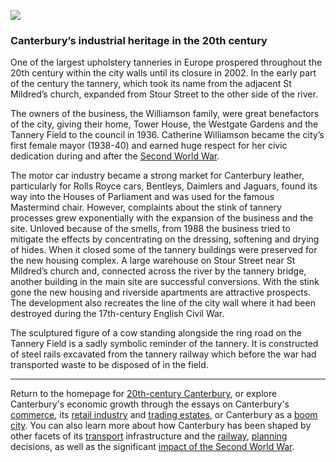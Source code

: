 <a href="https://dev.visual-essays.app"><img src="https://dev-visual-essays.netlify.app/images/ve-button.png"></a>
<param ve-config title="20th-Century Canterbury: Industrial" author="Richard Maltby" layout="vtl" banner="https://stor.artstor.org/stor/c35dcc83-8c83-4e82-8a7e-0d012287b919">

<param ve-entity eid="Q29303" aliases="Canterbury">
<param ve-entity eid="Q17529474" aliases="St Mildred">
<param ve-entity eid="Q3515239" aliases="tannery">
<param ve-entity eid="Q20089350" aliases="mayor">
<param ve-entity eid="Q62408" aliases="Houses of Parliament">
<param ve-entity eid="Q28921788" aliases="Catherine Williamson">
<param ve-entity eid="Q26534635" aliases="Tower House">

### Canterbury’s industrial heritage in the 20th century

One of the largest upholstery tanneries in Europe prospered throughout the 20th century within the city walls until its closure in 2002. In the early part of the century the tannery, which took its name from the adjacent St Mildred’s church, expanded from Stour Street to the other side of the river.
<param ve-image url="https://upload.wikimedia.org/wikipedia/commons/thumb/4/4d/St_Mildred%27s_Church_-_panoramio_-_Jean_Marc_Gfp.jpg/1920px-St_Mildred%27s_Church_-_panoramio_-_Jean_Marc_Gfp.jpg" label="St Mildred's" attribution="Jean Marc Gfp, CC-BY-SA 3.0">
<param ve-map center="Q17529474" zoom="15">

The owners of the business, the Williamson family, were great benefactors of the city, giving their home, Tower House, the Westgate Gardens and the Tannery Field to the council in 1936. Catherine Williamson became the city’s first female mayor (1938-40) and earned huge respect for her civic dedication during and after the [Second World War](/canterbury/20c-canterbury-ww2).
<param ve-image url="https://upload.wikimedia.org/wikipedia/commons/f/f3/Westgate_Gardens_5.JPG" label="Westgate Gardens" attribution="Michael Pead, CC-BY-SA 2.0 UK">
<param ve-map center="Q26534635" zoom="15">

The motor car industry became a strong market for Canterbury leather, particularly for Rolls Royce cars, Bentleys, Daimlers and Jaguars, found its way into the Houses of Parliament and was used for the famous Mastermind chair. However, complaints about the stink of tannery processes grew exponentially with the expansion of the business and the site. Unloved because of the smells, from 1988 the business tried to mitigate the effects by concentrating on the dressing, softening and drying of hides. When it closed some of the tannery buildings were preserved for the new housing complex. A large warehouse on Stour Street near St Mildred’s church and, connected across the river by the tannery bridge, another building in the main site are successful conversions. With the stink gone the new housing and riverside apartments are attractive prospects. The development also recreates the line of the city wall where it had been destroyed during the 17th-century English Civil War.
<param ve-map center="Q17529474" zoom="16">

The sculptured figure of a cow standing alongside the ring road on the Tannery Field is a sadly symbolic reminder of the tannery. It is constructed of steel rails excavated from the tannery railway which before the war had transported waste to be disposed of in the field.
<param ve-image url="https://stor.artstor.org/stor/080c4a7a-3847-4ec7-bf3e-c2bb5ead9666" label="Tannery Field bull" attribution="Martin Crowther, by kind permission">

***

Return to the homepage for [20th-century Canterbury](/canterbury/20c-canterbury-home), or explore Canterbury's economic growth through the essays on Canterbury's [commerce](/Canterbury/20c-Canterbury-commerce), its [retail industry](/Canterbury/20c-Canterbury-retail-store) and [trading estates](/Canterbury/20c-Canterbury-trading-estates), or Canterbury as a [boom city](/Canterbury/20c-Canterbury-boom-city). You can also learn more about how Canterbury has been shaped by other facets of its [transport](/Canterbury/20c-Canterbury-transport) infrastructure and the [railway](Canterbury/20c-Canterbury-railway), [planning](/Canterbury/20c-Canterbury-planning) decisions, as well as the significant [impact of the Second World War](/Canterbury/20c-Canterbury-ww2).
<param ve-image url="https://upload.wikimedia.org/wikipedia/commons/thumb/0/02/Canterbury_Cathedral_-_Portal_Nave_Cross-spire.jpeg/1557px-Canterbury_Cathedral_-_Portal_Nave_Cross-spire.jpeg" label="Canterbury Cathedral" attribution="Hans Musil, CC BY-SA 4.0"> 
